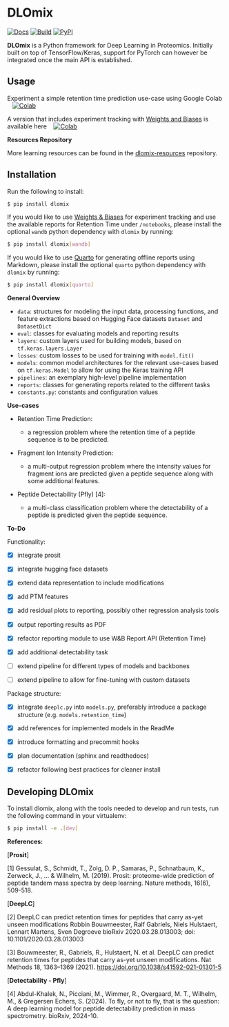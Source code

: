 # DLOmix

[![Docs](https://readthedocs.org/projects/dlomix/badge/?version=stable)](https://dlomix.readthedocs.io/en/stable/?badge=stable)
[![Build](https://github.com/wilhelm-lab/dlomix/actions/workflows/build.yaml/badge.svg)](https://github.com/wilhelm-lab/dlomix/actions/workflows/build.yaml)
[![PyPI](https://github.com/wilhelm-lab/dlomix/actions/workflows/pypi.yaml/badge.svg)](https://github.com/wilhelm-lab/dlomix/actions/workflows/pypi.yaml)

**DLOmix** is a Python framework for Deep Learning in Proteomics. Initially built on top of TensorFlow/Keras, support for PyTorch can however be integrated once the main API is established.

## Usage
Experiment a simple retention time prediction use-case using Google Colab &nbsp;&nbsp; [![Colab](https://colab.research.google.com/assets/colab-badge.svg)](https://colab.research.google.com/github/wilhelm-lab/dlomix/blob/develop/notebooks/Example_RTModel_Walkthrough_colab.ipynb)

A version that includes experiment tracking with [Weights and Biases](https://www.wandb.ai) is available here &nbsp;&nbsp; [![Colab](https://colab.research.google.com/assets/colab-badge.svg)](https://colab.research.google.com/github/wilhelm-lab/dlomix/blob/develop/notebooks/Example_RTModel_Walkthrough_colab-weights-and-biases.ipynb)

**Resources Repository**

More learning resources can be found in the [dlomix-resources](https://github.com/wilhelm-lab/dlomix-resources) repository.

## Installation

Run the following to install:
```bash
$ pip install dlomix
```

If you would like to use [Weights & Biases](wandb.ai) for experiment tracking and use the available reports for Retention Time under `/notebooks`, please install the optional `wandb` python dependency with `dlomix` by running:

```bash
$ pip install dlomix[wandb]
```

If you would like to use [Quarto](quarto.org) for generating offline reports using Markdown, please install the optional `quarto` python dependency with `dlomix` by running:

```bash
$ pip install dlomix[quarto]
```

**General Overview**
-  `data`: structures for modeling the input data, processing functions, and feature extractions based on Hugging Face datasets `Dataset` and `DatasetDict`
-  `eval`: classes for evaluating models and reporting results
-  `layers`: custom layers used for building models, based on `tf.keras.layers.Layer`
-  `losses`: custom losses to be used for training with `model.fit()`
- `models`: common model architectures for the relevant use-cases based on `tf.keras.Model` to allow for using the Keras training API
-  `pipelines`: an exemplary high-level pipeline implementation
-  `reports`: classes for generating reports related to the different tasks
-  `constants.py`: constants and configuration values


**Use-cases**

- Retention Time Prediction:
    - a regression problem where the retention time of a peptide sequence is to be predicted.

- Fragment Ion Intensity Prediction:
    - a multi-output regression problem where the intensity values for fragment ions are predicted given a peptide sequence along with some additional features.

- Peptide Detectability (Pfly) [4]:
    - a multi-class classification problem where the detectability of a peptide is predicted given the peptide sequence.



**To-Do**

Functionality:
- [X] integrate prosit
- [X] integrate hugging face datasets
- [X] extend data representation to include modifications
- [X] add PTM features
- [X] add residual plots to reporting, possibly other regression analysis tools
- [X] output reporting results as PDF
- [X] refactor reporting module to use W&B Report API (Retention Time)
- [X] add additional detectability task
- [ ] extend pipeline for different types of models and backbones
- [ ] extend pipeline to allow for fine-tuning with custom datasets



Package structure:

- [X] integrate `deeplc.py` into `models.py`, preferably introduce a package structure (e.g. `models.retention_time`)
- [X] add references for implemented models in the ReadMe
- [X] introduce formatting and precommit hooks
- [X] plan documentation (sphinx and readthedocs)
- [X] refactor following best practices for cleaner install


## Developing DLOmix
To install dlomix, along with the tools needed to develop and run tests, run the following command in your virtualenv:
```bash
$ pip install -e .[dev]
```


**References:**

[**Prosit**]

[1] Gessulat, S., Schmidt, T., Zolg, D. P., Samaras, P., Schnatbaum, K., Zerweck, J., ... & Wilhelm, M. (2019). Prosit: proteome-wide prediction of peptide tandem mass spectra by deep learning. Nature methods, 16(6), 509-518.

[**DeepLC**]

[2] DeepLC can predict retention times for peptides that carry as-yet unseen modifications
Robbin Bouwmeester, Ralf Gabriels, Niels Hulstaert, Lennart Martens, Sven Degroeve
bioRxiv 2020.03.28.013003; doi: 10.1101/2020.03.28.013003

[3] Bouwmeester, R., Gabriels, R., Hulstaert, N. et al. DeepLC can predict retention times for peptides that carry as-yet unseen modifications. Nat Methods 18, 1363–1369 (2021). https://doi.org/10.1038/s41592-021-01301-5

[**Detectability - Pfly**]

[4] Abdul-Khalek, N., Picciani, M., Wimmer, R., Overgaard, M. T., Wilhelm, M., & Gregersen Echers, S. (2024). To fly, or not to fly, that is the question: A deep learning model for peptide detectability prediction in mass spectrometry. bioRxiv, 2024-10.
